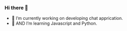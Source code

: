 ### Hi there 👋

- 🔭 I’m currently working on developing chat apprication.
- 🌱 AND I’m learning Javascript and Python.
